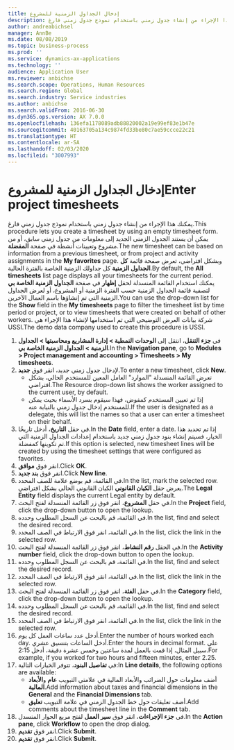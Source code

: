 ```yaml
---
title: إدخال الجداول الزمنية للمشروع‬
description: يمكنك هذا الإجراء من إنشاء جدول زمني باستخدام نموذج جدول زمني فارغ.
author: andreabichsel
manager: AnnBe
ms.date: 08/08/2019
ms.topic: business-process
ms.prod: ''
ms.service: dynamics-ax-applications
ms.technology: ''
audience: Application User
ms.reviewer: anbichse
ms.search.scope: Operations, Human Resources
ms.search.region: Global
ms.search.industry: Service industries
ms.author: anbichse
ms.search.validFrom: 2016-06-30
ms.dyn365.ops.version: AX 7.0.0
ms.openlocfilehash: 136efa1178089adb88820002a19e99ef83e1b47e
ms.sourcegitcommit: 40163705a134c9874fd33be80c7ae59ccce22c21
ms.translationtype: HT
ms.contentlocale: ar-SA
ms.lasthandoff: 02/03/2020
ms.locfileid: "3007993"
---
```

# <a name="enter-project-timesheets"></a><span data-ttu-id="e25e2-103">إدخال الجداول الزمنية للمشروع‬</span><span class="sxs-lookup"><span data-stu-id="e25e2-103">Enter project timesheets</span></span>



<span data-ttu-id="e25e2-104">يمكنك هذا الإجراء من إنشاء جدول زمني باستخدام نموذج جدول زمني فارغ.</span><span class="sxs-lookup"><span data-stu-id="e25e2-104">This procedure lets you create a timesheet by using an empty timesheet form.</span></span> <span data-ttu-id="e25e2-105">يمكن أن يستند الجدول الزمني الجديد إلى معلومات من جدول زمني سابق، أو من مشروع وتعيينات أنشطة في صفحة **المفضلة‬**.</span><span class="sxs-lookup"><span data-stu-id="e25e2-105">The new timesheet can be based on information from a previous timesheet, or from project and activity assignments in the **My favorites** page.</span></span> <span data-ttu-id="e25e2-106">وبشكل افتراضي، تعرض صفحة قائمة **كل الجداول الزمنية** كل جداولك الزمنية الخاصة بالفترة الحالية.</span><span class="sxs-lookup"><span data-stu-id="e25e2-106">By default, the **All timesheets** list page displays all your timesheets for the current period.</span></span> <span data-ttu-id="e25e2-107">يمكنك استخدام القائمة المنسدلة لحقل **إظهار** في صفحة **الجداول الزمنية الخاصة بي** لتصفية قائمة الجداول الزمنية حسب الفترة الزمنية أو المشروع، أو لعرض الجداول الزمنية التي تم إنشاؤها باسم العمال الآخرين.</span><span class="sxs-lookup"><span data-stu-id="e25e2-107">You can use the drop-down list for the **Show** field in the **My timesheets** page to filter the timesheet list by time period or project, or to view timesheets that were created on behalf of other workers.</span></span> <span data-ttu-id="e25e2-108">شركة بيانات العرض التوضيحي التي تم استخدامها لإنشاء هذا الإجراء هي USSI.</span><span class="sxs-lookup"><span data-stu-id="e25e2-108">The demo data company used to create this procedure is USSI.</span></span> 

1. <span data-ttu-id="e25e2-109">في **جزء التنقل**، انتقل إلى **الوحدات النمطية > إدارة المشاريع ومحاسبتها‬‬ > الجداول الزمنية > الجداول الزمنية الخاصة بي‬**‬.</span><span class="sxs-lookup"><span data-stu-id="e25e2-109">In the **Navigation pane**, go to **Modules > Project management and accounting > Timesheets > My timesheets**.</span></span>
2. <span data-ttu-id="e25e2-110">لإدخال جدول زمني جديد، انقر فوق **جديد**.</span><span class="sxs-lookup"><span data-stu-id="e25e2-110">To enter a new timesheet, click **New**.</span></span>
    - <span data-ttu-id="e25e2-111">تعرض القائمة المنسدلة "الموارد" العامل المعين للمستخدم الحالي، بشكل افتراضي.</span><span class="sxs-lookup"><span data-stu-id="e25e2-111">The Resource drop-down list shows the worker assigned to the current user, by default.</span></span>  
    - <span data-ttu-id="e25e2-112">إذا تم تعيين المستخدم كمفوض، فهذا سيقوم بسرد الأسماء بحيث يمكن للمستخدم إدخال جدول زمني بالنيابة عنه.</span><span class="sxs-lookup"><span data-stu-id="e25e2-112">If the user is designated as a delegate, this will list the names so that a user can enter a timesheet on their behalf.</span></span>  
3. <span data-ttu-id="e25e2-113">في حقل **التاريخ**، أدخل تاريخًا.</span><span class="sxs-lookup"><span data-stu-id="e25e2-113">In the **Date** field, enter a date.</span></span> <span data-ttu-id="e25e2-114">إذا تم تحديد هذا الخيار، فسيتم إنشاء بنود جدول زمني جديد باستخدام إعدادات الجداول الزمنية التي تم تكوينها كمفضلة.</span><span class="sxs-lookup"><span data-stu-id="e25e2-114">If this option is selected, new timesheet lines will be created by using the timesheet settings that were configured as favorites.</span></span>  
4. <span data-ttu-id="e25e2-115">انقر فوق **موافق**.</span><span class="sxs-lookup"><span data-stu-id="e25e2-115">Click **OK**.</span></span>
5. <span data-ttu-id="e25e2-116">انقر فوق **بند جديد**.</span><span class="sxs-lookup"><span data-stu-id="e25e2-116">Click **New line**.</span></span>
6. <span data-ttu-id="e25e2-117">في القائمة، قم بوضع علامة للصف المحدد.</span><span class="sxs-lookup"><span data-stu-id="e25e2-117">In the list, mark the selected row.</span></span> <span data-ttu-id="e25e2-118">يعرض حقل **الكيان القانوني** الكيان القانوني الحالي بشكل افتراضي.</span><span class="sxs-lookup"><span data-stu-id="e25e2-118">The **Legal Entity** field displays the current Legal entity by default.</span></span>   
7. <span data-ttu-id="e25e2-119">في حقل **المشروع**، انقر فوق زر القائمة المنسدلة لفتح البحث.</span><span class="sxs-lookup"><span data-stu-id="e25e2-119">In the **Project** field, click the drop-down button to open the lookup.</span></span>
8. <span data-ttu-id="e25e2-120">في القائمة، قم بالبحث عن السجل المطلوب وحدده.</span><span class="sxs-lookup"><span data-stu-id="e25e2-120">In the list, find and select the desired record.</span></span>
9. <span data-ttu-id="e25e2-121">في القائمة، انقر فوق الارتباط في الصف المحدد.</span><span class="sxs-lookup"><span data-stu-id="e25e2-121">In the list, click the link in the selected row.</span></span>
10. <span data-ttu-id="e25e2-122">في الحقل **رقم النشاط**، انقر فوق زر القائمة المنسدلة لفتح البحث.</span><span class="sxs-lookup"><span data-stu-id="e25e2-122">In the **Activity number** field, click the drop-down button to open the lookup.</span></span>
11. <span data-ttu-id="e25e2-123">في القائمة، قم بالبحث عن السجل المطلوب وحدده.</span><span class="sxs-lookup"><span data-stu-id="e25e2-123">In the list, find and select the desired record.</span></span>
12. <span data-ttu-id="e25e2-124">في القائمة، انقر فوق الارتباط في الصف المحدد.</span><span class="sxs-lookup"><span data-stu-id="e25e2-124">In the list, click the link in the selected row.</span></span>
13. <span data-ttu-id="e25e2-125">في حقل **الفئة**، انقر فوق زر القائمة المنسدلة لفتح البحث.</span><span class="sxs-lookup"><span data-stu-id="e25e2-125">In the **Category** field, click the drop-down button to open the lookup.</span></span>
14. <span data-ttu-id="e25e2-126">في القائمة، قم بالبحث عن السجل المطلوب وحدده.</span><span class="sxs-lookup"><span data-stu-id="e25e2-126">In the list, find and select the desired record.</span></span>
15. <span data-ttu-id="e25e2-127">في القائمة، انقر فوق الارتباط في الصف المحدد.</span><span class="sxs-lookup"><span data-stu-id="e25e2-127">In the list, click the link in the selected row.</span></span>
16. <span data-ttu-id="e25e2-128">أدخل عدد ساعات العمل كل يوم.</span><span class="sxs-lookup"><span data-stu-id="e25e2-128">Enter the number of hours worked each day.</span></span> <span data-ttu-id="e25e2-129">أدخل الساعات بتنسيق عشري.</span><span class="sxs-lookup"><span data-stu-id="e25e2-129">Enter the hours in decimal format.</span></span> <span data-ttu-id="e25e2-130">على سبيل المثال، إذا قمت بالعمل لمدة ساعتين وخمس عشرة دقيقة، أدخل 2:15.</span><span class="sxs-lookup"><span data-stu-id="e25e2-130">For example, if you worked for two hours and fifteen minutes, enter 2.25.</span></span>   
17. <span data-ttu-id="e25e2-131">في **تفاصيل البنود‬**، تتوفر الخيارات التالية:</span><span class="sxs-lookup"><span data-stu-id="e25e2-131">In **Line details**, the following options are available:</span></span>
    - <span data-ttu-id="e25e2-132">أضف معلومات حول الضرائب والأبعاد المالية في علامتي التبويب **عام** و**الأبعاد المالية**.</span><span class="sxs-lookup"><span data-stu-id="e25e2-132">Add information about taxes and financial dimensions in the **General** and the **Financial Dimensions** tab.</span></span>
    - <span data-ttu-id="e25e2-133">أضف تعليقات حول خط الجدول الزمني في علامة التبويب **تعليق**.</span><span class="sxs-lookup"><span data-stu-id="e25e2-133">Add comments about the timesheet line in the **Comment** tab.</span></span>
20. <span data-ttu-id="e25e2-134">في **جزء الإجراءات**، انقر فوق **سير العمل** لفتح مربع الحوار المنسدل.</span><span class="sxs-lookup"><span data-stu-id="e25e2-134">In the **Action pane**, click **Workflow** to open the drop dialog.</span></span>
21. <span data-ttu-id="e25e2-135">انقر فوق **تقديم**.</span><span class="sxs-lookup"><span data-stu-id="e25e2-135">Click **Submit**.</span></span>
22. <span data-ttu-id="e25e2-136">انقر فوق **تقديم**.</span><span class="sxs-lookup"><span data-stu-id="e25e2-136">Click **Submit**.</span></span>

